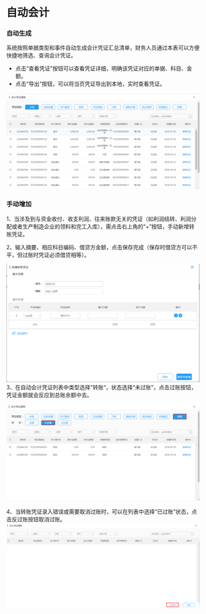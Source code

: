 # 自动会计

#### 

### 自动生成

系统按照单据类型和事件自动生成会计凭证汇总清单，财务人员通过本表可以方便快捷地筛选、查询会计凭证。

* 点击“查看凭证”按钮可以查看凭证详细，明确该凭证对应的单据、科目、金额。
* 点击“导出”按钮，可以将当页凭证导出到本地，实时查看凭证。

![](/img/git15.png)

### 手动增加

1、当涉及到与资金收付、收支利润、往来账款无关的凭证（如利润结转、利润分配或者生产制造企业的领料和完工入库），需点击右上角的“+”按钮，手动新增转账凭证。

2、输入摘要、相应科目编码、借贷方金额，点击保存完成（保存时借贷方可以不平，但过账时凭证必须借贷相等）。

![](/img/git16.png)3、在自动会计凭证列表中类型选择"转账“，状态选择“未过账”，点击过账按钮，凭证金额就会反应到总账余额中去。

![](/img/git18.png)

4、当转账凭证录入错误或需要取消过账时，可以在列表中选择“已过账”状态，点击反过账按钮取消过账。![](/img/git18.2.png)

